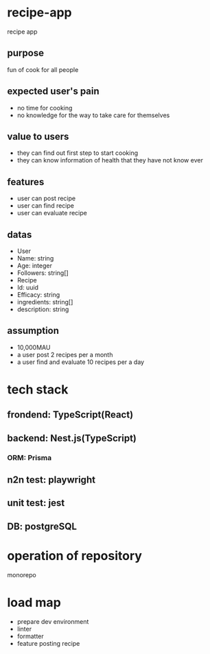 # recipe-app
recipe app

## purpose
fun of cook for all people

## expected user's pain
 - no time for cooking
 - no knowledge for the way to take care for themselves

## value to users
 - they can find out first step to start cooking
 - they can know information of health that they have not know ever

## features
 - user can post recipe
 - user can find recipe
 - user can evaluate recipe

## datas
 - User
  - Name: string
  - Age: integer
  - Followers: string[]
 - Recipe
  - Id: uuid
  - Efficacy: string
  - ingredients: string[]
  - description: string

## assumption
 - 10,000MAU
 - a user post 2 recipes per a month
 - a user find and evaluate 10 recipes per a day

# tech stack
## frondend: TypeScript(React)
## backend: Nest.js(TypeScript)
### ORM: Prisma
## n2n test: playwright
## unit test: jest
## DB: postgreSQL

# operation of repository
monorepo

# load map
 - prepare dev environment
  - linter
  - formatter
 - feature posting recipe